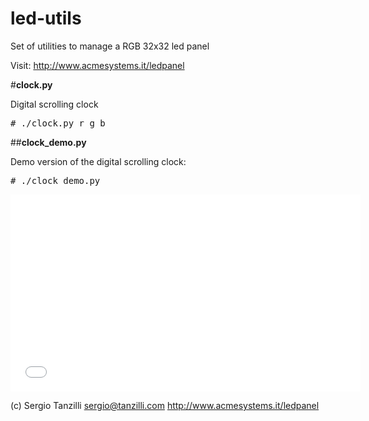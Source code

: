 led-utils
=========

Set of utilities to manage a RGB 32x32 led panel

Visit: http://www.acmesystems.it/ledpanel

#__clock.py__

Digital scrolling clock

<pre>
# ./clock.py r g b
</pre>

##__clock_demo.py__ 

Demo version of the digital scrolling clock:

<pre>
# ./clock_demo.py
</pre>

<iframe width="560" height="315" src="//www.youtube.com/embed/Qszwey7jYl4" frameborder="0" allowfullscreen></iframe>

(c) Sergio Tanzilli
sergio@tanzilli.com
http://www.acmesystems.it/ledpanel
